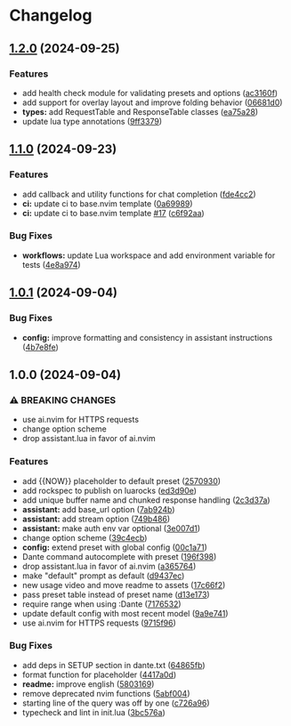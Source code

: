 # Changelog

## [1.2.0](https://github.com/S1M0N38/dante.nvim/compare/v1.1.0...v1.2.0) (2024-09-25)


### Features

* add health check module for validating presets and options ([ac3160f](https://github.com/S1M0N38/dante.nvim/commit/ac3160f1e3f773459a0d4dff0ba760ac303af7a4))
* add support for overlay layout and improve folding behavior ([06681d0](https://github.com/S1M0N38/dante.nvim/commit/06681d0401d3051204361a475f0e3eea452d85fc))
* **types:** add RequestTable and ResponseTable classes ([ea75a28](https://github.com/S1M0N38/dante.nvim/commit/ea75a2846bd7ddd4181129a974cdc93fceff7fc1))
* update lua type annotations ([9ff3379](https://github.com/S1M0N38/dante.nvim/commit/9ff337974f74ddd19a7c1dd01ee9da75b1bb871b))

## [1.1.0](https://github.com/S1M0N38/dante.nvim/compare/v1.0.1...v1.1.0) (2024-09-23)


### Features

* add callback and utility functions for chat completion ([fde4cc2](https://github.com/S1M0N38/dante.nvim/commit/fde4cc2605558ea6d538a08c8d0304af9d7b2f8d))
* **ci:** update ci to base.nvim template ([0a69989](https://github.com/S1M0N38/dante.nvim/commit/0a699892eaba75409f972f86344f06b954722801))
* **ci:** update ci to base.nvim template [#17](https://github.com/S1M0N38/dante.nvim/issues/17) ([c6f92aa](https://github.com/S1M0N38/dante.nvim/commit/c6f92aad4919e87e27ce3d76f7b750fc6bf0781e))


### Bug Fixes

* **workflows:** update Lua workspace and add environment variable for tests ([4e8a974](https://github.com/S1M0N38/dante.nvim/commit/4e8a9748d62001ace537bf6faed23601e6b6f310))

## [1.0.1](https://github.com/S1M0N38/dante.nvim/compare/v1.0.0...v1.0.1) (2024-09-04)


### Bug Fixes

* **config:** improve formatting and consistency in assistant instructions ([4b7e8fe](https://github.com/S1M0N38/dante.nvim/commit/4b7e8fe3e2366904352534dc705d5f743c6b7375))

## 1.0.0 (2024-09-04)


### ⚠ BREAKING CHANGES

* use ai.nvim for HTTPS requests
* change option scheme
* drop assistant.lua in favor of ai.nvim

### Features

* add {{NOW}} placeholder to default preset ([2570930](https://github.com/S1M0N38/dante.nvim/commit/257093060e5256050f222240732f52ede629cefd))
* add rockspec to publish on luarocks ([ed3d90e](https://github.com/S1M0N38/dante.nvim/commit/ed3d90e4023846c521a99c902ade6653aa30a4a6))
* add unique buffer name and chunked response handling ([2c3d37a](https://github.com/S1M0N38/dante.nvim/commit/2c3d37a5d14ca47a404c26db83815bdc840ddc72))
* **assistant:** add base_url option ([7ab924b](https://github.com/S1M0N38/dante.nvim/commit/7ab924bb27b5384d0c4bf38e56b22d9c407ad0c5))
* **assistant:** add stream option ([749b486](https://github.com/S1M0N38/dante.nvim/commit/749b486cba481f894a44a6c8a4217641122476ab))
* **assistant:** make auth env var optional ([3e007d1](https://github.com/S1M0N38/dante.nvim/commit/3e007d10433adaa9e72adbf9afb859b930d0d3a1))
* change option scheme ([39c4ecb](https://github.com/S1M0N38/dante.nvim/commit/39c4ecb9998cd0de8a89947f6f153da66128b540))
* **config:** extend preset with global config ([00c1a71](https://github.com/S1M0N38/dante.nvim/commit/00c1a71b5f60d82b56010b1861185123bb03d75e))
* Dante command autocomplete with preset ([196f398](https://github.com/S1M0N38/dante.nvim/commit/196f398c740d4a5543b1805bca91a62461da92e0))
* drop assistant.lua in favor of ai.nvim ([a365764](https://github.com/S1M0N38/dante.nvim/commit/a365764a469fb570543e502230f38da6bc00a871))
* make "default" prompt as default ([d9437ec](https://github.com/S1M0N38/dante.nvim/commit/d9437ec09a0a5bb6975f91169e5182fd03d423e6))
* new usage video and move readme to assets ([17c66f2](https://github.com/S1M0N38/dante.nvim/commit/17c66f2248abc22a2695b0f6bbd1d8f4fc1aa2e4))
* pass preset table instead of preset name ([d13e173](https://github.com/S1M0N38/dante.nvim/commit/d13e17318a174db9bb363a5db8cf46448690a703))
* require range when using :Dante ([7176532](https://github.com/S1M0N38/dante.nvim/commit/7176532ba6c2b6355313541ac87af8422c626420))
* update default config with most recent model ([9a9e741](https://github.com/S1M0N38/dante.nvim/commit/9a9e7415012da0d5d86f1a325df280b58bf0de96))
* use ai.nvim for HTTPS requests ([9715f96](https://github.com/S1M0N38/dante.nvim/commit/9715f9673524e685e5f6e149f425cb49dcd455c8))


### Bug Fixes

* add deps in SETUP section in dante.txt ([64865fb](https://github.com/S1M0N38/dante.nvim/commit/64865fbf18e21ebf4aba6479274ad0bb7957e016))
* format function for placeholder ([4417a0d](https://github.com/S1M0N38/dante.nvim/commit/4417a0dc769226be3df93406d48f6a3b8053db17))
* **readme:** improve english ([5803169](https://github.com/S1M0N38/dante.nvim/commit/580316938fd84f2c2758102a1bda9467a27b64ea))
* remove deprecated nvim functions ([5abf004](https://github.com/S1M0N38/dante.nvim/commit/5abf0045363b04d592f36993e4507b8997d4f094))
* starting line of the query was off by one ([c726a96](https://github.com/S1M0N38/dante.nvim/commit/c726a9699f742cba925dab9cf4551218d0137178))
* typecheck and lint in init.lua ([3bc576a](https://github.com/S1M0N38/dante.nvim/commit/3bc576a6a23bfc4307c097a77713e9ba86aa43dd))
